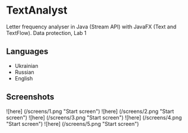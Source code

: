# TextAnalyst
Letter frequency analyser in Java (Stream API) with JavaFX (Text and TextFlow). Data protection, Lab 1

## Languages
* Ukrainian
* Russian
* English

## Screenshots
![here] (/screens/1.png "Start screen")
![here] (/screens/2.png "Start screen")
![here] (/screens/3.png "Start screen")
![here] (/screens/4.png "Start screen")
![here] (/screens/5.png "Start screen")
